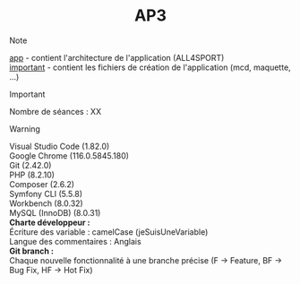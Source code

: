 # <div align="center">AP3</div>

> [!NOTE]
> [app](ap3/tree/main/app) - contient l'architecture de l'application (ALL4SPORT)<br>
> [important](ap3/tree/main/important) - contient les fichiers de création de l'application (mcd, maquette, ...)

> [!IMPORTANT]
> Nombre de séances : XX

> [!WARNING]
> Visual Studio Code (1.82.0)<br>
> Google Chrome (116.0.5845.180)<br>
> Git (2.42.0)<br>
> PHP (8.2.10)<br>
> Composer (2.6.2)<br>
> Symfony CLI (5.5.8)<br>
> Workbench (8.0.32)<br>
> MySQL (InnoDB) (8.0.31)<br>
> **Charte développeur :**<br>
> Écriture des variable : camelCase (jeSuisUneVariable)<br>
> Langue des commentaires : Anglais<br>
> **Git branch :**<br>
> Chaque nouvelle fonctionnalité à une branche précise (F -> Feature, BF -> Bug Fix, HF -> Hot Fix)
